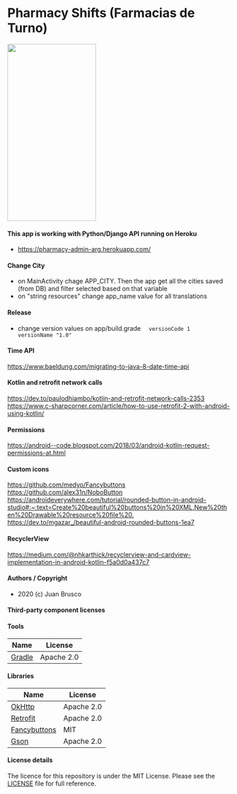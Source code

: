 # Pharmacy Shifts (Farmacias de Turno)

<img src="https://i.ibb.co/LNbTzbY/Screen-Shot-2020-09-07-at-18-09-18.png" width="200" height="400"/>

#### This app is working with Python/Django API running on Heroku
- <https://pharmacy-admin-arg.herokuapp.com/>

#### Change City
- on MainActivity chage APP_CITY. Then the app get all the cities saved (from DB) and filter selected based on that variable
- on "string resources" change app_name value for all translations    

#### Release    
- change version values on app/build.grade
`   versionCode 1    
    versionName "1.0" `     

#### Time API       
<https://www.baeldung.com/migrating-to-java-8-date-time-api>        

#### Kotlin and retrofit network calls      
<https://dev.to/paulodhiambo/kotlin-and-retrofit-network-calls-2353>        
<https://www.c-sharpcorner.com/article/how-to-use-retrofit-2-with-android-using-kotlin/>        

#### Permissions        
<https://android--code.blogspot.com/2018/03/android-kotlin-request-permissions-at.html>             

#### Custom icons       
<https://github.com/medyo/Fancybuttons>       
<https://github.com/alex31n/NoboButton>     
<https://androideverywhere.com/tutorial/rounded-button-in-android-studio#:~:text=Create%20beautiful%20buttons%20in%20XML,New%20then%20Drawable%20resource%20file%20.>       
<https://dev.to/mgazar_/beautiful-android-rounded-buttons-1ea7>     

#### RecyclerView       
<https://medium.com/@nhkarthick/recyclerview-and-cardview-implementation-in-android-kotlin-f5a0d0a437c7>    

#### Authors / Copyright

- 2020 (c) Juan Brusco

#### Third-party component licenses

#### Tools

| Name                                                        | License                   |
| ----------------------------------------------------------- | ------------------------- |
| [Gradle](https://gradle.org/)                         | Apache 2.0                       |


#### Libraries

| Name                                                       | License    |
| ---------------------------------------------------------- | ---------- |
| [OkHttp](https://github.com/square/okhttp/)            | Apache 2.0 |
| [Retrofit](https://github.com/square/retrofit)      | Apache 2.0        |
| [Fancybuttons](https://github.com/medyo/Fancybuttons)      | MIT        |
| [Gson](https://github.com/google/gson)      | Apache 2.0        |

#### License details

The licence for this repository is under the MIT License. Please see the [LICENSE](LICENSE) file for full reference.
